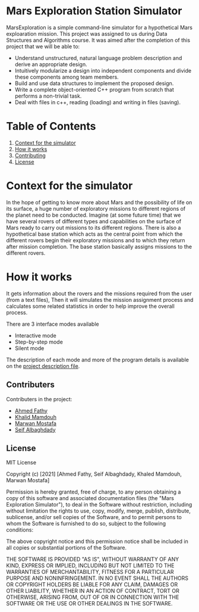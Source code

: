 # Mars Exploration Station Simulator

MarsExploration is a simple command-line simulator for a hypothetical Mars exploaration mission. This project was assigned to us during Data Structures and Algorithms course. It was aimed after the completion of this project that we will be able to:
- Understand unstructured, natural language problem description and derive an appropriate
design.
- Intuitively modularize a design into independent components and divide these components
among team members.
- Build and use data structures to implement the proposed design.
- Write a complete object-oriented C++ program from scratch that performs a non-trivial task.
- Deal with files in c++, reading (loading) and writing in files (saving).

# Table of Contents

1. [Context for the simulator](#Context-for-the-simulator)
2. [How it works](#How-it-works)
3. [Contributing](#Contributing)
4. [License](#License)


# Context for the simulator

In the hope of getting to know more about Mars and the possibility of life on its surface, a
huge number of exploratory missions to different regions of the planet need to be conducted.
Imagine (at some future time) that we have several rovers of different types and capabilities on the
surface of Mars ready to carry out missions to its different regions. There is also a hypothetical
base station which acts as the central point from which the different rovers begin their exploratory
missions and to which they return after mission completion. The base station basically assigns
missions to the different rovers.

# How it works
It gets information about the rovers and the missions required from the user (from a text files), Then it will simulates the mission assignment process and calculates some related statistics in order to help improve the overall process. 

There are 3 interface modes available
  - Interactive mode
  - Step-by-step mode
  - Silent mode

The description of each mode and more of the program details is available on the [project description file](CMPN102-Project-S2021.pdf).


## Contributers
Contributers in the project:
- [Ahmed Fathy](https://github.com/ahmed1234552)
- [Khalid Mamdouh](https://github.com/Khalidmamdou7)
- [Marwan Mostafa](https://github.com/Marwan-9)
- [Seif Albaghdady](https://github.com/seifAlbaghdady)

## License
MIT License

Copyright (c) [2021] [Ahmed Fathy, Seif Albaghdady, Khaled Mamdouh, Marwan Mostafa]

Permission is hereby granted, free of charge, to any person obtaining a copy
of this software and associated documentation files (the "Mars Exploration Simulator"), to deal
in the Software without restriction, including without limitation the rights
to use, copy, modify, merge, publish, distribute, sublicense, and/or sell
copies of the Software, and to permit persons to whom the Software is
furnished to do so, subject to the following conditions:

The above copyright notice and this permission notice shall be included in all
copies or substantial portions of the Software.

THE SOFTWARE IS PROVIDED "AS IS", WITHOUT WARRANTY OF ANY KIND, EXPRESS OR
IMPLIED, INCLUDING BUT NOT LIMITED TO THE WARRANTIES OF MERCHANTABILITY,
FITNESS FOR A PARTICULAR PURPOSE AND NONINFRINGEMENT. IN NO EVENT SHALL THE
AUTHORS OR COPYRIGHT HOLDERS BE LIABLE FOR ANY CLAIM, DAMAGES OR OTHER
LIABILITY, WHETHER IN AN ACTION OF CONTRACT, TORT OR OTHERWISE, ARISING FROM,
OUT OF OR IN CONNECTION WITH THE SOFTWARE OR THE USE OR OTHER DEALINGS IN THE
SOFTWARE.
